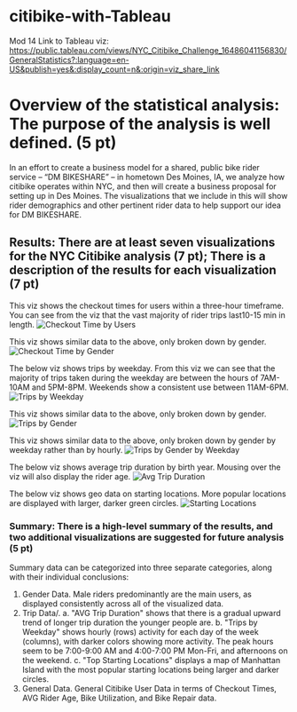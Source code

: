 # citibike-with-Tableau
Mod 14
Link to Tableau viz: https://public.tableau.com/views/NYC_Citibike_Challenge_16486041156830/GeneralStatistics?:language=en-US&publish=yes&:display_count=n&:origin=viz_share_link

# Overview of the statistical analysis: The purpose of the analysis is well defined. (5 pt)
In an effort to create a business model for a shared, public bike rider service – “DM BIKESHARE” – in hometown Des Moines, IA, we analyze how citibike operates within NYC, and then will create a business proposal for setting up in Des Moines. The visualizations that we include in this will show rider demographics and other pertinent rider data to help support our idea for DM BIKESHARE.
## Results: There are at least seven visualizations for the NYC Citibike analysis (7 pt); There is a description of the results for each visualization (7 pt)
This viz shows the checkout times for users within a three-hour timeframe. You can see from the viz that the vast majority of rider trips last10-15 min in length.
 ![Checkout Time by Users](https://user-images.githubusercontent.com/96449605/161613070-f51a9149-afcd-4b5e-bf54-0b05174587ec.png)
 
This viz shows similar data to the above, only broken down by gender.
 ![Checkout Time by Gender](https://user-images.githubusercontent.com/96449605/161613136-ddba854f-81a1-4303-94b2-079eb0cc89e6.png)

The below viz shows trips by weekday. From this viz we can see that the majority of trips taken during the weekday are between the hours of 7AM-10AM and 5PM-8PM. Weekends show a consistent use between 11AM-6PM.
![Trips by Weekday](https://user-images.githubusercontent.com/96449605/161613250-fa0a599e-edca-438f-bf77-a1ef7eeeeb01.png)
 
This viz shows similar data to the above, only broken down by gender.
![Trips by Gender](https://user-images.githubusercontent.com/96449605/161613338-887a13ea-4716-4359-a571-4cae81ca5373.png)
 
This viz shows similar data to the above, only broken down by gender by weekday rather than by hourly.
![Trips by Gender by Weekday](https://user-images.githubusercontent.com/96449605/161613668-73ad8a07-3a50-4a7e-888f-8c67c914aef9.png)

The below viz shows average trip duration by birth year. Mousing over the viz will also display the rider age.
 ![Avg Trip Duration](https://user-images.githubusercontent.com/96449605/161613450-c65ac301-c883-4e98-850f-c48efd26d0a7.png)

The below viz shows geo data on starting locations. More popular locations are displayed with larger, darker green circles.
 ![Starting Locations](https://user-images.githubusercontent.com/96449605/161613503-89157db8-50ab-4a9c-9272-3a82a462592d.png)
 
### Summary: There is a high-level summary of the results, and two additional visualizations are suggested for future analysis (5 pt)
Summary data can be categorized into three separate categories, along with their individual conclusions:
1.	Gender Data. Male riders predominantly are the main users, as displayed consistently across all of the visualized data.
2.	Trip Data/. 
a.	"AVG Trip Duration" shows that there is a gradual upward trend of longer trip duration the younger people are. 
b.	"Trips by Weekday" shows hourly (rows) activity for each day of the week (columns), with darker colors showing more activity. The peak hours seem to be 7:00-9:00 AM and 4:00-7:00 PM Mon-Fri, and afternoons on the weekend. 
c.	"Top Starting Locations" displays a map of Manhattan Island with the most popular starting locations being larger and darker circles.
3.	General Data. General Citibike User Data in terms of Checkout Times, AVG Rider Age, Bike Utilization, and Bike Repair data.
